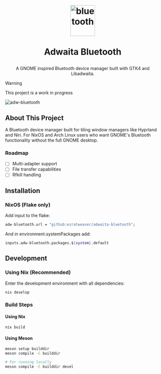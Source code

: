 <h1>
<p align="center">
  <img width="80" height="100" alt="bluetooth" src="https://github.com/user-attachments/assets/f9f9e18c-2cd3-48f6-a465-d228b2f223c3" />
  <br>
  <br>
  Adwaita Bluetooth
</h1>
<p align="center">
    A GNOME inspired Bluetooth device manager built with GTK4 and Libadwaita.
    <br />
</p>
</p>

> [!WARNING]
> This project is a work in progress

![adw-bluetooth](https://github.com/user-attachments/assets/67b1ae9d-0c9c-4a8b-8810-42c1d0ec1d9b)

## About This Project

A Bluetooth device manager built for tiling window managers like Hyprland and Niri. For NixOS and Arch Linux users who want GNOME's Bluetooth functionality without the full GNOME desktop.

### Roadmap

- [ ] Multi-adapter support
- [ ] File transfer capabilities
- [ ] Rfkill handling

## Installation

### NixOS (Flake only)

Add input to the flake:

```nix
adw-bluetooth.url = "github:ezratweaver/adwaita-bluetooth";
```

And in environment.systemPackages add:

```nix
inputs.adw-bluetooth.packages.${system}.default
```


## Development

### Using Nix (Recommended)

Enter the development environment with all dependencies:

```bash
nix develop
```

### Build Steps

#### Using Nix

```bash
nix build
```


#### Using Meson

```bash
meson setup builddir
meson compile -C builddir

# For running locally
meson compile -C builddir devel
```

